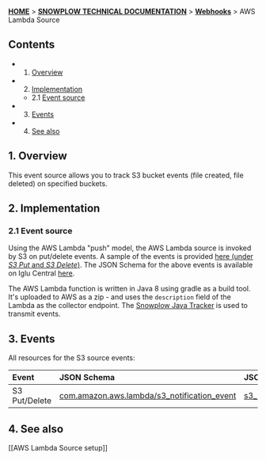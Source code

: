 <a name="top" />

[**HOME**](Home) > [**SNOWPLOW TECHNICAL DOCUMENTATION**](Snowplow-technical-documentation) > [**Webhooks**](Webhooks) > AWS Lambda Source

## Contents

- 1. [Overview](#overview)
- 2. [Implementation](#implementation)
  - 2.1 [Event source](#source)
- 3. [Events](#events)
- 4. [See also](#see-also)

<a name="overview" />

## 1. Overview

This event source allows you to track S3 bucket events (file created, file deleted) on specified buckets.

<a name="implementation" />

## 2. Implementation

<a name="source" />

### 2.1 Event source

Using the AWS Lambda "push" model, the AWS Lambda source is invoked by S3 on put/delete events. A sample of the events is provided [here (under *S3 Put* and *S3 Delete*)](http://docs.aws.amazon.com/lambda/latest/dg/eventsources.html).
The JSON Schema for the above events is available on Iglu Central [here](https://github.com/snowplow/iglu-central/blob/master/schemas/com.amazon.aws.lambda/s3_notification_event/jsonschema/1-0-0).

The AWS Lambda function is written in Java 8 using gradle as a build tool. It's uploaded to AWS as a zip - and uses the `description` field of the Lambda as the collector endpoint.
The [Snowplow Java Tracker](https://github.com/snowplow/snowplow-java-tracker) is used to transmit events.

<a name="events" />

## 3. Events

All resources for the S3 source events:

| **Event**      | **JSON Schema**                                  | **JSON Paths**                                    | **Redshift Table**                                     |
|:---------------|:-------------------------------------------------|:--------------------------------------------------|:-------------------------------------------------------|
| S3 Put/Delete  | [com.amazon.aws.lambda/s3_notification_event](https://github.com/snowplow/iglu-central/blob/master/schemas/com.amazon.aws.lambda/s3_notification_event/jsonschema/1-0-0)    | [s3_notification_event_1.json](https://github.com/snowplow/iglu-central/blob/master/jsonpaths/com.amazon.aws.lambda/s3_notification_event_1.json)  |     [s3_notification_event_1.sql](https://github.com/snowplow/iglu-central/blob/master/sql/com.amazon.aws.lambda/s3_notification_event_1.sql)        |

<a name="see-also" />

## 4. See also

[[AWS Lambda Source setup]]
